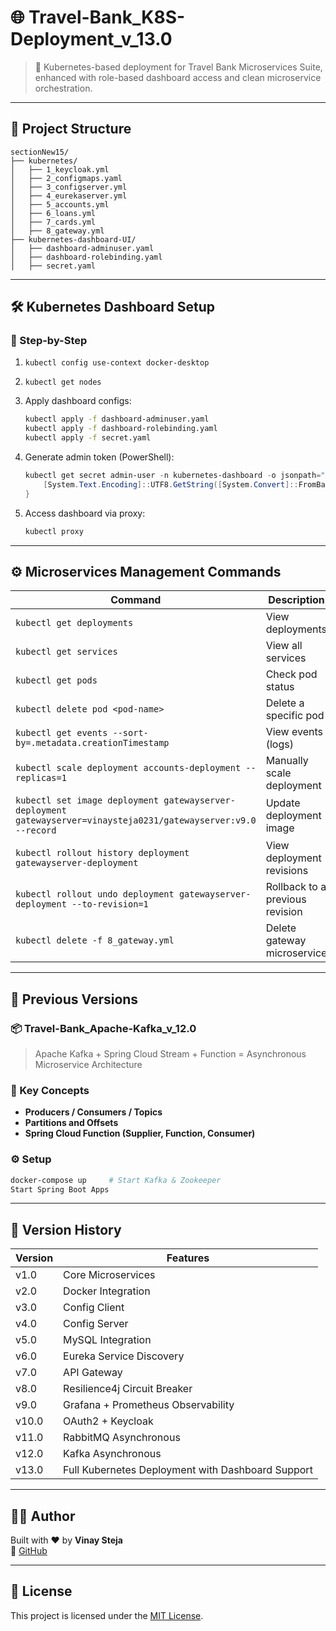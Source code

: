 
# 🌐 Travel-Bank_K8S-Deployment_v_13.0

> 🧭 Kubernetes-based deployment for Travel Bank Microservices Suite, enhanced with role-based dashboard access and clean microservice orchestration.

---

## 📁 Project Structure

```
sectionNew15/
├── kubernetes/
│   ├── 1_keycloak.yml
│   ├── 2_configmaps.yaml
│   ├── 3_configserver.yml
│   ├── 4_eurekaserver.yml
│   ├── 5_accounts.yml
│   ├── 6_loans.yml
│   ├── 7_cards.yml
│   ├── 8_gateway.yml
├── kubernetes-dashboard-UI/
│   ├── dashboard-adminuser.yaml
│   ├── dashboard-rolebinding.yaml
│   ├── secret.yaml
```

---

## 🛠️ Kubernetes Dashboard Setup

### 🧩 Step-by-Step

1. `kubectl config use-context docker-desktop`
2. `kubectl get nodes`
3. Apply dashboard configs:
    ```bash
    kubectl apply -f dashboard-adminuser.yaml
    kubectl apply -f dashboard-rolebinding.yaml
    kubectl apply -f secret.yaml
    ```
4. Generate admin token (PowerShell):
    ```powershell
    kubectl get secret admin-user -n kubernetes-dashboard -o jsonpath="{.data.token}" | ForEach-Object {
        [System.Text.Encoding]::UTF8.GetString([System.Convert]::FromBase64String($_))
    }
    ```

5. Access dashboard via proxy:
    ```bash
    kubectl proxy
    ```

---

## ⚙️ Microservices Management Commands

| Command | Description |
|--------|-------------|
| `kubectl get deployments` | View deployments |
| `kubectl get services` | View all services |
| `kubectl get pods` | Check pod status |
| `kubectl delete pod <pod-name>` | Delete a specific pod |
| `kubectl get events --sort-by=.metadata.creationTimestamp` | View events (logs) |
| `kubectl scale deployment accounts-deployment --replicas=1` | Manually scale deployment |
| `kubectl set image deployment gatewayserver-deployment gatewayserver=vinaysteja0231/gatewayserver:v9.0 --record` | Update deployment image |
| `kubectl rollout history deployment gatewayserver-deployment` | View deployment revisions |
| `kubectl rollout undo deployment gatewayserver-deployment --to-revision=1` | Rollback to a previous revision |
| `kubectl delete -f 8_gateway.yml` | Delete gateway microservice |

---

## 🔁 Previous Versions

### 📦 Travel-Bank_Apache-Kafka_v_12.0

> Apache Kafka + Spring Cloud Stream + Function = Asynchronous Microservice Architecture

### 🧱 Key Concepts

- **Producers / Consumers / Topics**
- **Partitions and Offsets**
- **Spring Cloud Function (Supplier, Function, Consumer)**

### ⚙️ Setup

```bash
docker-compose up     # Start Kafka & Zookeeper
Start Spring Boot Apps
```

---

## 🧾 Version History

| Version | Features |
|--------|----------|
| v1.0 | Core Microservices |
| v2.0 | Docker Integration |
| v3.0 | Config Client |
| v4.0 | Config Server |
| v5.0 | MySQL Integration |
| v6.0 | Eureka Service Discovery |
| v7.0 | API Gateway |
| v8.0 | Resilience4j Circuit Breaker |
| v9.0 | Grafana + Prometheus Observability |
| v10.0 | OAuth2 + Keycloak |
| v11.0 | RabbitMQ Asynchronous |
| v12.0 | Kafka Asynchronous |
| v13.0 | Full Kubernetes Deployment with Dashboard Support |

---

## 🧑‍💻 Author

Built with ❤️ by **Vinay Steja**  
🔗 [GitHub](https://github.com/vinaysteja2)

---

## 🪪 License

This project is licensed under the [MIT License](https://opensource.org/licenses/MIT).
